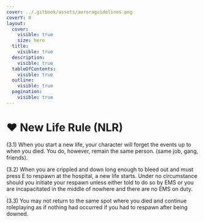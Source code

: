 ```yaml
---
cover: ../.gitbook/assets/auroraguidelines.png
coverY: 0
layout:
  cover:
    visible: true
    size: hero
  title:
    visible: true
  description:
    visible: true
  tableOfContents:
    visible: true
  outline:
    visible: true
  pagination:
    visible: true
---
```


# ❤ New Life Rule (NLR)

(3.1) When you start a new life, your character will forget the events up to when you died. You do, however, remain the same person. (same job, gang, friends).

(3.2) When you are crippled and down long enough to bleed out and must press E to respawn at the hospital, a new life starts. Under no circumstance should you initiate your respawn unless either told to do so by EMS or you are incapacitated in the middle of nowhere and there are no EMS on duty.

(3.3) You may not return to the same spot where you died and continue roleplaying as if nothing had occurred if you had to respawn after being downed.
